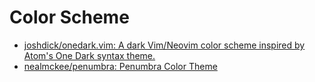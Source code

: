 # Color Scheme

- [joshdick/onedark.vim: A dark Vim/Neovim color scheme inspired by Atom's One Dark syntax theme.](https://github.com/joshdick/onedark.vim)
- [nealmckee/penumbra: Penumbra Color Theme](https://github.com/nealmckee/penumbra)
